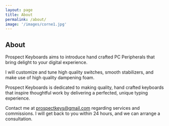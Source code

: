 ```yaml
---
layout: page
title: About
permalink: /about/
image: '/images/corne1.jpg'
---
```


## About

Prospect Keyboards aims to introduce hand crafted PC Peripherals that bring delight to your digital experience.

I will customize and tune high quality switches, smooth stabilizers, and make use of high quality dampening foam.

Prospect Keyboards is dedicated to making quality, hand crafted keyboards that inspire thoughtful work by delivering a perfected, unique typing experience.

Contact me at <a href="mailto: prospectkeys@gmail.com">prospectkeys@gmail.com</a> regarding services and commissions. I will get back to you within 24 hours, and we can arrange a consultation.

